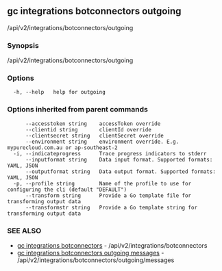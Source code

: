 ## gc integrations botconnectors outgoing

/api/v2/integrations/botconnectors/outgoing

### Synopsis

/api/v2/integrations/botconnectors/outgoing

### Options

```
  -h, --help   help for outgoing
```

### Options inherited from parent commands

```
      --accesstoken string    accessToken override
      --clientid string       clientId override
      --clientsecret string   clientSecret override
      --environment string    environment override. E.g. mypurecloud.com.au or ap-southeast-2
  -i, --indicateprogress      Trace progress indicators to stderr
      --inputformat string    Data input format. Supported formats: YAML, JSON
      --outputformat string   Data output format. Supported formats: YAML, JSON
  -p, --profile string        Name of the profile to use for configuring the cli (default "DEFAULT")
      --transform string      Provide a Go template file for transforming output data
      --transformstr string   Provide a Go template string for transforming output data
```

### SEE ALSO

* [gc integrations botconnectors](gc_integrations_botconnectors.html)	 - /api/v2/integrations/botconnectors
* [gc integrations botconnectors outgoing messages](gc_integrations_botconnectors_outgoing_messages.html)	 - /api/v2/integrations/botconnectors/outgoing/messages


